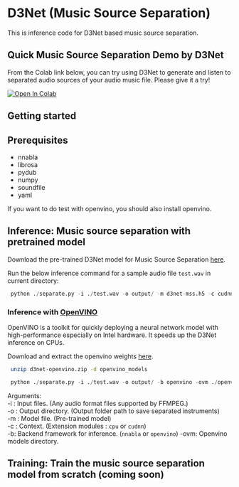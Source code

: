 # D3Net (Music Source Separation)

This is inference code for D3Net based music source separation.

## Quick Music Source Separation Demo by D3Net

From the Colab link below, you can try using D3Net to generate and listen to separated audio sources of your audio music file. Please give it a try!

[![Open In Colab](https://colab.research.google.com/assets/colab-badge.svg)](https://colab.research.google.com/github/sony/ai-research-code/blob/master/d3net/music-source-separation/D3Net-MSS.ipynb)

## Getting started

## Prerequisites
* nnabla 
* librosa
* pydub
* numpy
* soundfile
* yaml

If you want to do test with openvino, you should also install openvino.

## Inference: Music source separation with pretrained model

Download the pre-trained D3Net model for Music Source Separation [here](https://nnabla.org/pretrained-models/ai-research-code/d3net/mss/d3net-mss.h5).

Run the below inference command for a sample audio file `test.wav` in current directory:
```python
 python ./separate.py -i ./test.wav -o output/ -m d3net-mss.h5 -c cudnn
 ```
### Inference with [OpenVINO](https://docs.openvinotoolkit.org/)
OpenVINO is a toolkit for quickly deploying a neural network model with high-performance especially on Intel hardware. It speeds up the D3Net inference on CPUs.

Download and extract the openvino weights [here](https://nnabla.org/pretrained-models/ai-research-code/d3net/mss/d3net-openvino.zip).
```bash
 unzip d3net-openvino.zip -d openvino_models
 ```
```python
 python ./separate.py -i ./test.wav -o output/ -b openvino -ovm ./openvino_models
 ```
Arguments:  
-i : Input files. (Any audio format files supported by FFMPEG.)  
-o : Output directory. (Output folder path to save separated instruments)  
-m : Model file. (Pre-trained model)  
-c : Context. (Extension modules : `cpu` or `cudnn`)  
-b: Backend framework for inference. (`nnabla` or `openvino`)
-ovm: Openvino models directory.

## Training: Train the music source separation model from scratch (**coming soon**)
